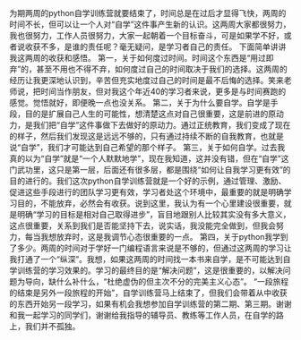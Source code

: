 为期两周的python自学训练营就要结束了，时间总是在过后才显得飞快，两周的时间不长，但可以让一个人对“自学”这件事产生新的认识。这两周大家都很努力，我也很努力，工作人员很努力，大家一起朝着一个目标奋斗，可是如果学不好，或者说收获不多，是谁的责任呢？毫无疑问，是学习者自己的责任。
下面简单讲讲我这两周的收获和感悟。
第一，关于如何度过时间。时间这个东西是“用过即弃”的，甚至不用也不得不弃，如何度过自己的时间取决于我们的选择。这两周的经历让我更深地认识到，辛苦但充实地度过自己的时间是最不后悔的选择。笑来老师说，把时间当作朋友，但对我这个年近40的学习者来说，更多是与时间赛跑的感觉。觉悟就好，即便晚一点也没关系。
第二，关于为什么要自学。自学是手段，目的是扩展自己人生的可能性，想清楚这点对自己很重要，这是前进的原动力，是我们把“自学”这件事做下去做好的原动力。通过正统教育，我们变成了现在的样子，然后我们发现这是远远不够的，只有通过持续不断的自我教育，也就是说“自学”，我们才可能达到自己希望的那个样子。
第三，关于如何自学。过去我真的以为“自学”就是“一个人默默地学”，现在我知道，这并没有错，但在“自学”这门武功里，这只是第一层，后面还有很多层，都是围绕“如何让自我学习更有效”的目的进行的。我们这次python自学训练营就是一个好的示例，通过管理、激励、促进这些手段进行的团队学习更有效，学习者处这个环境中，最重要的就是明确学习目的，不能放弃，必然会有收获。说到这里，我认为有一个心里建设很重要，就是明确“学习的目标是相对自己取得进步”，盲目地跟别人比较其实没有多大意义，这点很重要，关系到我们是否能坚持下去，说实话，我没能完全做到，但我会努力，每当我想放弃时，这是我调节心态很重要的一点。
第四，关于python我学到了多少。两周的时间对于学好一门编程语言来说是不够的，但通过这两周的学习让我打通了一个“纵深”。我想，如果这两周的时间找一本书来自学，是不可能达到自学训练营的学习效果的。学习的最终目的是“解决问题”，这是很重要的，以解决问题为导向，缺什么补什么，“杜绝虚伪的但主次不分的完美主义心态”。
“一段旅程的结束是另外一段旅程的开始”，自学训练营马上结束了，但我们会带着从中收获的东西开始另一段学习，如果有机会我想参加自学训练营的第二期、第三期。谢谢和我一起学习的同学们，谢谢给我指导的辅导员、教练等工作人员，在自学的路上，我们并不孤独。
